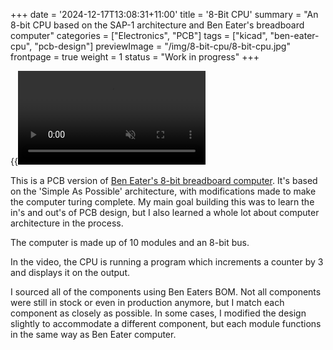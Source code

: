 +++
date = '2024-12-17T13:08:31+11:00'
title = '8-Bit CPU'
summary = "An 8-bit CPU based on the SAP-1 architecture and Ben Eater's breadboard computer"
categories = ["Electronics", "PCB"]
tags = ["kicad", "ben-eater-cpu", "pcb-design"]
previewImage = "/img/8-bit-cpu/8-bit-cpu.jpg"
frontpage = true
weight = 1
status = "Work in progress"
+++

{{<video src="cpu_running" loop="true" autoplay="true" muted="true">}}

This is a PCB version of [Ben Eater's 8-bit breadboard computer](https://eater.net/8bit). It's based on the 'Simple As Possible' architecture, with modifications made to make the computer turing complete. My main goal building this was to learn the in's and out's of PCB design, but I also learned a whole lot about computer architecture in the process.

The computer is made up of 10 modules and an 8-bit bus.

In the video, the CPU is running a program which increments a counter by 3 and displays it on the output.

I sourced all of the components using Ben Eaters BOM. Not all components were still in stock or even in production anymore, but I match each component as closely as possible. In some cases, I modified the design slightly to accommodate a different component, but each module functions in the same way as Ben Eater computer.
